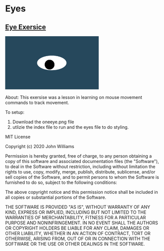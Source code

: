 # Eyes

## <a href= "https://selfrank.github.io/Eyes/"> Eye Exersice </a>

<img src= "oneeye.png" width='300'/>

About: This exersise was a lesson in learning on mouse movement commands to track movement. 

To setup: 
1. Download the oneeye.png file
2. utlizie the index file to run and the eyes file to do styling. 

MIT License

Copyright (c) 2020 John Williams

Permission is hereby granted, free of charge, to any person obtaining a copy
of this software and associated documentation files (the "Software"), to deal
in the Software without restriction, including without limitation the rights
to use, copy, modify, merge, publish, distribute, sublicense, and/or sell
copies of the Software, and to permit persons to whom the Software is
furnished to do so, subject to the following conditions:

The above copyright notice and this permission notice shall be included in all
copies or substantial portions of the Software.

THE SOFTWARE IS PROVIDED "AS IS", WITHOUT WARRANTY OF ANY KIND, EXPRESS OR
IMPLIED, INCLUDING BUT NOT LIMITED TO THE WARRANTIES OF MERCHANTABILITY,
FITNESS FOR A PARTICULAR PURPOSE AND NONINFRINGEMENT. IN NO EVENT SHALL THE
AUTHORS OR COPYRIGHT HOLDERS BE LIABLE FOR ANY CLAIM, DAMAGES OR OTHER
LIABILITY, WHETHER IN AN ACTION OF CONTRACT, TORT OR OTHERWISE, ARISING FROM,
OUT OF OR IN CONNECTION WITH THE SOFTWARE OR THE USE OR OTHER DEALINGS IN THE
SOFTWARE.
